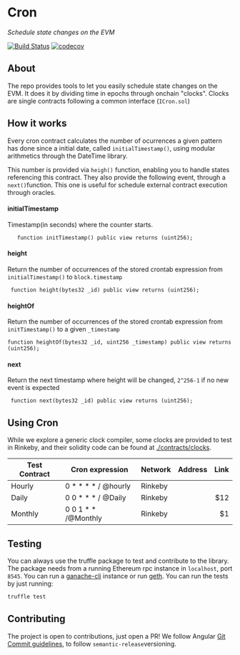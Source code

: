 # Cron 
*Schedule state changes on the EVM*

[![Build Status](https://travis-ci.com/carlos-buendia/cron-solidity.svg?token=DJeMzxJJncp3nRaEUuxH&branch=develop)](https://travis-ci.com/carlos-buendia/cron-solidity)
[![codecov](https://codecov.io/gh/Frontier-project/cron/branch/master/graph/badge.svg?token=BGbU5Q6IRV)](https://codecov.io/gh/Frontier-project/cron)



## About

The repo provides tools to let you easily schedule state changes on the EVM. It does it by dividing time in epochs through onchain "clocks". Clocks are single contracts following a common interface (`ICron.sol`)


## How it works

Every cron contract calculates the number of ocurrences a given pattern has done since a initial date, called `initialTimestamp()`, using modular arithmetics through the DateTime library.

This number is provided via `heigh()` function, enabling you to handle states referencing this contract.  They also provide the following event, through a `next()`function. This one is useful for schedule external contract execution through oracles.

#### initialTimestamp

Timestamp(in seconds) where the counter starts. 


```solidity
   function initTimestamp() public view returns (uint256);
  ```
   
#### height

Return the number of occurrences of the stored crontab expression from `initialTimestamp()` to `block.timestamp`


```solidity
 function height(bytes32 _id) public view returns (uint256);
  ```
   
#### heightOf

Return the number of occurrences of the stored crontab expression from `initTimestamp()` to a given `_timestamp`



```solidity
function heightOf(bytes32 _id, uint256 _timestamp) public view returns (uint256);
  ```


#### next

Return the next timestamp where height will be changed, `2^256-1` if no new event is expected
 
```solidity
 function next(bytes32 _id) public view returns (uint256);
```


## Using Cron

While we explore a generic clock compiler, some clocks are provided to test in Rinkeby, and their solidity code can be found at [./contracts/clocks](./contracts/clocks). 

| Test Contract | Cron expression | Network | Address           | Link  |
| ------------- |----|------|:-------------:| -----:|
| Hourly      |0 * * * * / @hourly| Rinkeby | |  |
| Daily      |0 0 * * *  / @Daily| Rinkeby |      |   $12 |
| Monthly |0 0 1 * * /@Monthly| Rinkeby |      |    $1 |




## Testing

You can always use the truffle package to test and contribute to the library. The package needs from a running Ethereum rpc instance in `localhost`, port `8545`. You can run a [ganache-cli](https://github.com/trufflesuite/ganache-cli) instance or run [geth](https://github.com/ethereum/go-ethereum). You can run the tests by just running:

```bash
truffle test
```


## Contributing

The project is open to contributions, just open a PR! We follow Angular [Git Commit guidelines](https://github.com/angular/angular.js/blob/master/DEVELOPERS.md#-git-commit-guidelines), to follow `semantic-release`versioning.

